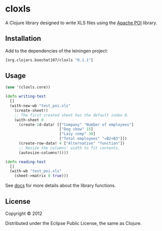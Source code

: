 # cloxls

A Clojure library designed to write XLS files using the 
[Apache POI](http://poi.apache.org/) library.

## Installation

Add to the dependencies of the leiningen project:

```clj
[org.clojars.boechat107/cloxls "0.1.1"]
```

## Usage

```clj
(use '(cloxls.core))

(defn writing-test
  []
  (with-new-wb "test_poi.xls"
    (create-sheet!)
    ;; The first created sheet has the default index 0.
    (with-sheet 0
      (create-2d-data! [["Company" "Number of employees"]
                        ["Dog show" 15]
                        ["Lazy comp" 30]
                        ["Total employees" "=B2+B3"]])
      (create-row-data! 4 ["Alternative" "function"])
      ;; Resize the columns' width to fit contents.
      (autosize-columns!))))

(defn reading-test
  []
  (with-wb "test_poi.xls"
    (sheet->matrix 0 true)))
```

See [docs](cloxls/blob/master/docs/index.html) for more details about the library functions.

## License

Copyright © 2012

Distributed under the Eclipse Public License, the same as Clojure.
